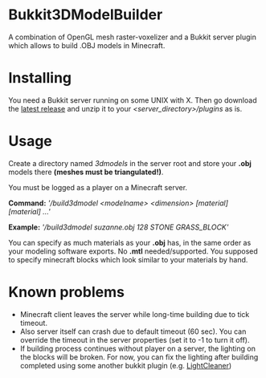 # Bukkit3DModelBuilder
A combination of OpenGL mesh raster-voxelizer and a Bukkit server plugin which allows to build .OBJ models in Minecraft. 
# Installing
You need a Bukkit server running on some UNIX with X. Then go download the [latest release](https://github.com/m8u/Bukkit3DModelBuilder/releases) and unzip it to your *\<server_directory\>/plugins* as is.
# Usage
Create a directory named *3dmodels* in the server root and store your **.obj** models there **(meshes must be triangulated!)**.

You must be logged as a player on a Minecraft server.

**Command:** *'/build3dmodel \<modelname\> \<dimension\> \[material\] \[material\] ...'*

**Example:** *'/build3dmodel suzanne.obj 128 STONE GRASS_BLOCK'*

You can specify as much materials as your **.obj** has, in the same order as your modeling software exports. No **.mtl** needed/supported. You supposed to specify minecraft blocks which look similar to your materials by hand.

# Known problems
- Minecraft client leaves the server while long-time building due to tick timeout.
- Also server itself can crash due to default timeout (60 sec). You can override the timeout in the server properties (set it to -1 to turn it off).
- If building process continues without player on a server, the lighting on the blocks will be broken. For now, you can fix the lighting after building completed using some another bukkit plugin (e.g. [LightCleaner](https://github.com/bergerhealer/Light-Cleaner))
